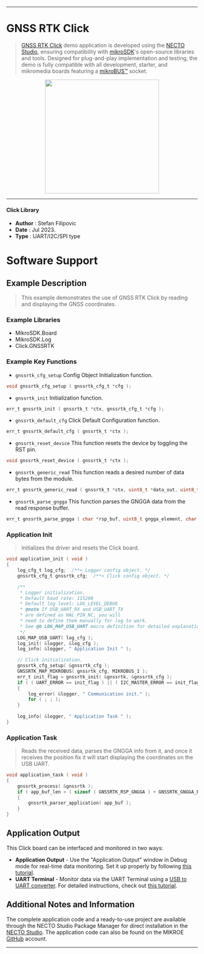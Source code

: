 
---
# GNSS RTK Click

> [GNSS RTK Click](https://www.mikroe.com/?pid_product=MIKROE-4456) demo application is developed using
the [NECTO Studio](https://www.mikroe.com/necto), ensuring compatibility with [mikroSDK](https://www.mikroe.com/mikrosdk)'s
open-source libraries and tools. Designed for plug-and-play implementation and testing, the demo is fully compatible with
all development, starter, and mikromedia boards featuring a [mikroBUS&trade;](https://www.mikroe.com/mikrobus) socket.

<p align="center">
  <img src="https://www.mikroe.com/?pid_product=MIKROE-4456&image=1" height=300px>
</p>

---

#### Click Library

- **Author**        : Stefan Filipovic
- **Date**          : Jul 2023.
- **Type**          : UART/I2C/SPI type

# Software Support

## Example Description

> This example demonstrates the use of GNSS RTK Click by reading and displaying the GNSS coordinates.

### Example Libraries

- MikroSDK.Board
- MikroSDK.Log
- Click.GNSSRTK

### Example Key Functions

- `gnssrtk_cfg_setup` Config Object Initialization function.
```c
void gnssrtk_cfg_setup ( gnssrtk_cfg_t *cfg );
```

- `gnssrtk_init` Initialization function.
```c
err_t gnssrtk_init ( gnssrtk_t *ctx, gnssrtk_cfg_t *cfg );
```

- `gnssrtk_default_cfg` Click Default Configuration function.
```c
err_t gnssrtk_default_cfg ( gnssrtk_t *ctx );
```

- `gnssrtk_reset_device` This function resets the device by toggling the RST pin.
```c
void gnssrtk_reset_device ( gnssrtk_t *ctx );
```

- `gnssrtk_generic_read` This function reads a desired number of data bytes from the module.
```c
err_t gnssrtk_generic_read ( gnssrtk_t *ctx, uint8_t *data_out, uint8_t len );
```

- `gnssrtk_parse_gngga` This function parses the GNGGA data from the read response buffer.
```c
err_t gnssrtk_parse_gngga ( char *rsp_buf, uint8_t gngga_element, char *element_data );
```

### Application Init

> Initializes the driver and resets the Click board.

```c
void application_init ( void )
{
    log_cfg_t log_cfg;  /**< Logger config object. */
    gnssrtk_cfg_t gnssrtk_cfg;  /**< Click config object. */

    /** 
     * Logger initialization.
     * Default baud rate: 115200
     * Default log level: LOG_LEVEL_DEBUG
     * @note If USB_UART_RX and USB_UART_TX 
     * are defined as HAL_PIN_NC, you will 
     * need to define them manually for log to work. 
     * See @b LOG_MAP_USB_UART macro definition for detailed explanation.
     */
    LOG_MAP_USB_UART( log_cfg );
    log_init( &logger, &log_cfg );
    log_info( &logger, " Application Init " );

    // Click initialization.
    gnssrtk_cfg_setup( &gnssrtk_cfg );
    GNSSRTK_MAP_MIKROBUS( gnssrtk_cfg, MIKROBUS_1 );
    err_t init_flag = gnssrtk_init( &gnssrtk, &gnssrtk_cfg );
    if ( ( UART_ERROR == init_flag ) || ( I2C_MASTER_ERROR == init_flag ) || ( SPI_MASTER_ERROR == init_flag ) )
    {
        log_error( &logger, " Communication init." );
        for ( ; ; );
    }
    
    log_info( &logger, " Application Task " );
}
```

### Application Task

> Reads the received data, parses the GNGGA info from it, and once it receives the position fix it will start displaying the coordinates on the USB UART.

```c
void application_task ( void )
{
    gnssrtk_process( &gnssrtk );
    if ( app_buf_len > ( sizeof ( GNSSRTK_RSP_GNGGA ) + GNSSRTK_GNGGA_ELEMENT_SIZE ) ) 
    {
        gnssrtk_parser_application( app_buf );
    }
}
```

## Application Output

This Click board can be interfaced and monitored in two ways:
- **Application Output** - Use the "Application Output" window in Debug mode for real-time data monitoring.
Set it up properly by following [this tutorial](https://www.youtube.com/watch?v=ta5yyk1Woy4).
- **UART Terminal** - Monitor data via the UART Terminal using
a [USB to UART converter](https://www.mikroe.com/click/interface/usb?interface*=uart,uart). For detailed instructions,
check out [this tutorial](https://help.mikroe.com/necto/v2/Getting%20Started/Tools/UARTTerminalTool).

## Additional Notes and Information

The complete application code and a ready-to-use project are available through the NECTO Studio Package Manager for 
direct installation in the [NECTO Studio](https://www.mikroe.com/necto). The application code can also be found on
the MIKROE [GitHub](https://github.com/MikroElektronika/mikrosdk_click_v2) account.

---
